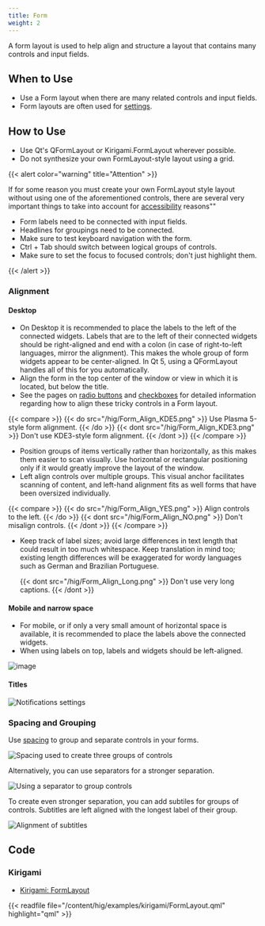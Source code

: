 ```yaml
---
title: Form
weight: 2
---
```


A form layout is used to help align and structure a layout that contains
many controls and input fields.

When to Use
-----------

-   Use a Form layout when there are many related controls and input
    fields.
-   Form layouts are often used for
    [settings](/platform/settings>).

How to Use
----------

-   Use Qt's QFormLayout or Kirigami.FormLayout wherever possible.
-   Do not synthesize your own FormLayout-style layout using a grid.

{{< alert color="warning" title="Attention" >}}

If for some reason you must create your own FormLayout style layout
without using one of the aforementioned controls, there are several very
important things to take into account for
[accessibility](/accessibility/) reasons""

-   Form labels need to be connected with input fields.
-   Headlines for groupings need to be connected.
-   Make sure to test keyboard navigation with the form.
-   Ctrl + Tab should switch between logical groups of controls.
-   Make sure to set the focus to focused controls; don't just
    highlight them.

{{< /alert >}}

### Alignment

#### Desktop

-   On Desktop it is recommended to place the labels to the left of the
    connected widgets. Labels that are to the left of their connected
    widgets should be right-aligned and end with a colon (in case of
    right-to-left languages, mirror the alignment). This makes the whole
    group of form widgets appear to be center-aligned. In Qt 5, using a
    QFormLayout handles all of this for you automatically.
-   Align the form in the top center of the window or view in which it
    is located, but below the title.
-   See the pages on [radio buttons](/components/editing/radiobutton)
    and [checkboxes](/components/editing/checkbox) for detailed
    information regarding how to align these tricky controls in a Form
    layout.

{{< compare >}}
{{< do src="/hig/Form_Align_KDE5.png" >}}
Use Plasma 5-style form alignment.
{{< /do >}}
{{< dont src="/hig/Form_Align_KDE3.png" >}}
 Don't use KDE3-style form alignment.
{{< /dont >}}
{{< /compare >}}

-   Position groups of items vertically rather than horizontally, as
    this makes them easier to scan visually. Use horizontal or
    rectangular positioning only if it would greatly improve the layout
    of the window.
-   Left align controls over multiple groups. This visual anchor
    facilitates scanning of content, and left-hand alignment fits as
    well forms that have been oversized individually.

{{< compare >}}
{{< do src="/hig/Form_Align_YES.png" >}}
Align controls to the left.
{{< /do >}}
{{< dont src="/hig/Form_Align_NO.png" >}}
Don't misalign controls.
{{< /dont >}}
{{< /compare >}}

-   Keep track of label sizes; avoid large differences in text length
    that could result in too much whitespace. Keep translation in mind
    too; existing length differences will be exaggerated for wordy
    languages such as German and Brazilian Portuguese.

    {{< dont src="/hig/Form_Align_Long.png" >}}
    Don't use very long captions.
    {{< /dont >}}

#### Mobile and narrow space

-   For mobile, or if only a very small amount of horizontal space is
    available, it is recommended to place the labels above the connected
    widgets.
-   When using labels on top, labels and widgets should be left-aligned.

![image](/hig/Form_Align_YES_Mobile.png)

#### Titles

![Notifications settings](/hig/Settings-Notification-dark.png)

### Spacing and Grouping

Use [spacing](/layout/metrics) to group
and separate controls in your forms.

![Spacing used to create three groups of controls](/hig/Form3.png)

Alternatively, you can use separators for a stronger separation.

![Using a separator to group controls](/hig/Form4.png)

To create even stronger separation, you can add subtiles for groups of
controls. Subtitles are left aligned with the longest label of their
group.

![Alignment of subtitles](/hig/Form5.png)

Code
----

### Kirigami

- [Kirigami: FormLayout](docs:kirigami2;FormLayout)

{{< readfile file="/content/hig/examples/kirigami/FormLayout.qml" highlight="qml" >}}
